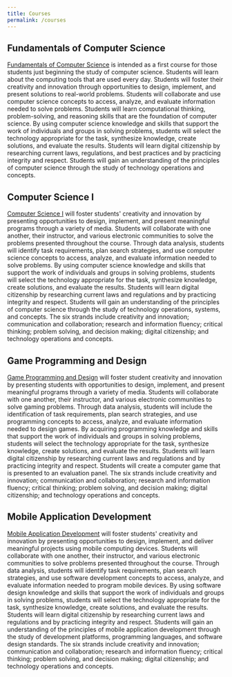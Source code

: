 ```yaml
---
title: Courses
permalink: /courses
---
```


## Fundamentals of Computer Science
[Fundamentals of Computer Science](https://texreg.sos.state.tx.us/public/readtac$ext.TacPage?sl=R&app=S9&p_dir=&p_rloc=&p_tloc=&p_ploc=&pg=1&p_tac=&ti=19&pt=2&ch=127&rl=788) is intended as a first course for those students just beginning the study of computer science. Students will learn about the computing tools that are used every day. Students will foster their creativity and innovation through opportunities to design, implement, and present solutions to real-world problems. Students will collaborate and use computer science concepts to access, analyze, and evaluate information needed to solve problems. Students will learn computational thinking, problem-solving, and reasoning skills that are the foundation of computer science. By using computer science knowledge and skills that support the work of individuals and groups in solving problems, students will select the technology appropriate for the task, synthesize knowledge, create solutions, and evaluate the results. Students will learn digital citizenship by researching current laws, regulations, and best practices and by practicing integrity and respect. Students will gain an understanding of the principles of computer science through the study of technology operations and concepts.

## Computer Science I
[Computer Science I](https://texreg.sos.state.tx.us/public/readtac$ext.TacPage?sl=R&app=9&p_dir=&p_rloc=&p_tloc=&p_ploc=&pg=1&p_tac=&ti=19&pt=2&ch=127&rl=788) will foster students' creativity and innovation by presenting opportunities to design, implement, and present meaningful programs through a variety of media. Students will collaborate with one another, their instructor, and various electronic communities to solve the problems presented throughout the course. Through data analysis, students will identify task requirements, plan search strategies, and use computer science concepts to access, analyze, and evaluate information needed to solve problems. By using computer science knowledge and skills that support the work of individuals and groups in solving problems, students will select the technology appropriate for the task, synthesize knowledge, create solutions, and evaluate the results. Students will learn digital citizenship by researching current laws and regulations and by practicing integrity and respect. Students will gain an understanding of the principles of computer science through the study of technology operations, systems, and concepts. The six strands include creativity and innovation; communication and collaboration; research and information fluency; critical thinking; problem solving, and decision making; digital citizenship; and technology operations and concepts.

## Game Programming and Design
[Game Programming and Design](https://texreg.sos.state.tx.us/public/readtac$ext.TacPage?sl=R&app=9&p_dir=&p_rloc=&p_tloc=&p_ploc=&pg=1&p_tac=&ti=19&pt=2&ch=127&rl=767) will foster student creativity and innovation by presenting students with opportunities to design, implement, and present meaningful programs through a variety of media. Students will collaborate with one another, their instructor, and various electronic communities to solve gaming problems. Through data analysis, students will include the identification of task requirements, plan search strategies, and use programming concepts to access, analyze, and evaluate information needed to design games. By acquiring programming knowledge and skills that support the work of individuals and groups in solving problems, students will select the technology appropriate for the task, synthesize knowledge, create solutions, and evaluate the results. Students will learn digital citizenship by researching current laws and regulations and by practicing integrity and respect. Students will create a computer game that is presented to an evaluation panel. The six strands include creativity and innovation; communication and collaboration; research and information fluency; critical thinking; problem solving, and decision making; digital citizenship; and technology operations and concepts.

## Mobile Application Development
[Mobile Application Development](https://texreg.sos.state.tx.us/public/readtac$ext.TacPage?sl=R&app=9&p_dir=&p_rloc=&p_tloc=&p_ploc=&pg=1&p_tac=&ti=19&pt=2&ch=127&rl=768) will foster students' creativity and innovation by presenting opportunities to design, implement, and deliver meaningful projects using mobile computing devices. Students will collaborate with one another, their instructor, and various electronic communities to solve problems presented throughout the course. Through data analysis, students will identify task requirements, plan search strategies, and use software development concepts to access, analyze, and evaluate information needed to program mobile devices. By using software design knowledge and skills that support the work of individuals and groups in solving problems, students will select the technology appropriate for the task, synthesize knowledge, create solutions, and evaluate the results. Students will learn digital citizenship by researching current laws and regulations and by practicing integrity and respect. Students will gain an understanding of the principles of mobile application development through the study of development platforms, programming languages, and software design standards. The six strands include creativity and innovation; communication and collaboration; research and information fluency; critical thinking; problem solving, and decision making; digital citizenship; and technology operations and concepts.